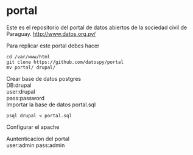 portal
======

Este es el repositorio del portal de datos abiertos de la sociedad civil de Paraguay.  http://www.datos.org.py/

Para replicar este portal debes hacer 

    cd /var/www/html
    git clone https://github.com/datospy/portal
    mv portal/ drupal/

Crear base de datos postgres  
            DB:drupal  
            user:drupal  
            pass:password  
Importar la base de datos portal.sql

    psql drupal < portal.sql


Configurar el apache   

Auntenticacion del portal   
     user:admin
     pass:admin


